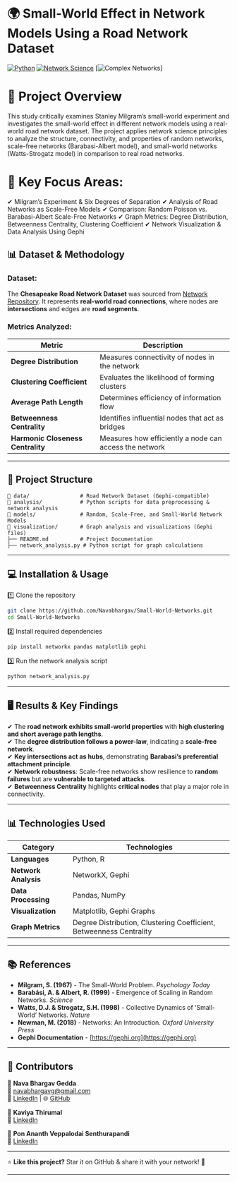 # 🌍 **Small-World Effect in Network Models Using a Road Network Dataset**  

[![Python](https://img.shields.io/badge/Python-3.8-blue.svg)](https://www.python.org/) [![Network Science](https://img.shields.io/badge/Network%20Analysis-Gephi-green)](https://gephi.org/) [![Complex Networks](https://img.shields.io/badge/Complex%20Networks-Analysis-orange)]  

# 📌 Project Overview
This study critically examines Stanley Milgram’s small-world experiment and investigates the small-world effect in different network models using a real-world road network dataset. The project applies network science principles to analyze the structure, connectivity, and properties of random networks, scale-free networks (Barabasi-Albert model), and small-world networks (Watts-Strogatz model) in comparison to real road networks.

# 🔹 Key Focus Areas:
✔ Milgram’s Experiment & Six Degrees of Separation
✔ Analysis of Road Networks as Scale-Free Models
✔ Comparison: Random Poisson vs. Barabasi-Albert Scale-Free Networks
✔ Graph Metrics: Degree Distribution, Betweenness Centrality, Clustering Coefficient
✔ Network Visualization & Data Analysis Using Gephi


## 📊 **Dataset & Methodology**  
### **Dataset:**  
The **Chesapeake Road Network Dataset** was sourced from [Network Repository](https://networkrepository.com). It represents **real-world road connections**, where nodes are **intersections** and edges are **road segments**.

### **Metrics Analyzed:**  
| Metric | Description |
|--------|------------|
| **Degree Distribution** | Measures connectivity of nodes in the network |
| **Clustering Coefficient** | Evaluates the likelihood of forming clusters |
| **Average Path Length** | Determines efficiency of information flow |
| **Betweenness Centrality** | Identifies influential nodes that act as bridges |
| **Harmonic Closeness Centrality** | Measures how efficiently a node can access the network |


---

## 📁 **Project Structure**  
```
📂 data/                # Road Network Dataset (Gephi-compatible)
📂 analysis/            # Python scripts for data preprocessing & network analysis
📂 models/              # Random, Scale-Free, and Small-World Network Models
📂 visualization/       # Graph analysis and visualizations (Gephi files)
├── README.md          # Project Documentation
├── network_analysis.py # Python script for graph calculations
```

---

## 💻 **Installation & Usage**  
1️⃣ Clone the repository  
```sh
git clone https://github.com/Navabhargav/Small-World-Networks.git  
cd Small-World-Networks  
```  
2️⃣ Install required dependencies  
```sh
pip install networkx pandas matplotlib gephi  
```  
3️⃣ Run the network analysis script  
```sh
python network_analysis.py  
```  

---

## 🖥️ **Results & Key Findings**  
✔ The **road network exhibits small-world properties** with **high clustering and short average path lengths**.  
✔ The **degree distribution follows a power-law**, indicating a **scale-free network**.  
✔ **Key intersections act as hubs**, demonstrating **Barabasi’s preferential attachment principle**.  
✔ **Network robustness**: Scale-free networks show resilience to **random failures** but are **vulnerable to targeted attacks**.  
✔ **Betweenness Centrality** highlights **critical nodes** that play a major role in connectivity.  

---

## 📊 **Technologies Used**  
| **Category** | **Technologies** |
|-------------|-----------------|
| **Languages** | Python, R |
| **Network Analysis** | NetworkX, Gephi |
| **Data Processing** | Pandas, NumPy |
| **Visualization** | Matplotlib, Gephi Graphs |
| **Graph Metrics** | Degree Distribution, Clustering Coefficient, Betweenness Centrality |

---

## 📚 **References**  
- **Milgram, S. (1967)** - The Small-World Problem. *Psychology Today*  
- **Barabási, A. & Albert, R. (1999)** - Emergence of Scaling in Random Networks. *Science*  
- **Watts, D.J. & Strogatz, S.H. (1998)** - Collective Dynamics of ‘Small-World’ Networks. *Nature*  
- **Newman, M. (2018)** - Networks: An Introduction. *Oxford University Press*  
- **Gephi Documentation** - [https://gephi.org](https://gephi.org)  

---

## 🤝 **Contributors**  
👤 **Nava Bhargav Gedda**  
📩 [navabhargavg@gmail.com](mailto:navabhargavg@gmail.com)  
🔗 [LinkedIn](https://linkedin.com/in/nava-bhargav-gedda-4a4a30151) | 🌐 [GitHub](https://github.com/Navabhargav)  

👤 **Kaviya Thirumal**  
🔗 [LinkedIn](https://www.linkedin.com/in/pon-ananth-veppalodai-senthurpandi-b5016262/)

👤 **Pon Ananth Veppalodai Senthurapandi**  
🔗 [LinkedIn](https://www.linkedin.com/in/pon-ananth-veppalodai-senthurpandi-b5016262/)

---

⭐ **Like this project?** Star it on GitHub & share it with your network! 🚀  

---
